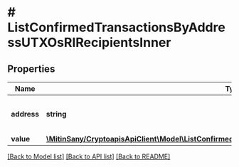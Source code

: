 # # ListConfirmedTransactionsByAddressUTXOsRIRecipientsInner

## Properties

Name | Type | Description | Notes
------------ | ------------- | ------------- | -------------
**address** | **string** | String representation of the receiver address |
**value** | [**\MitinSany/CryptoapisApiClient\Model\ListConfirmedTransactionsByAddressUTXOsRIRecipientsInnerValue**](ListConfirmedTransactionsByAddressUTXOsRIRecipientsInnerValue.md) |  |

[[Back to Model list]](../../README.md#models) [[Back to API list]](../../README.md#endpoints) [[Back to README]](../../README.md)
